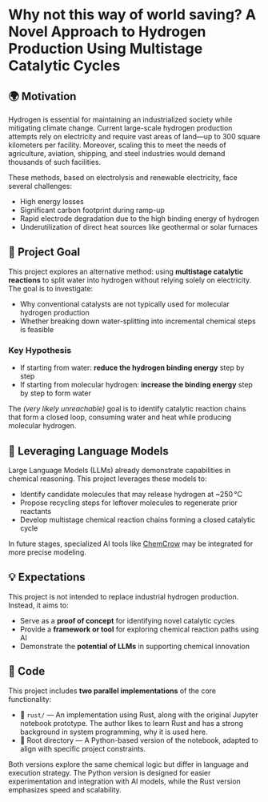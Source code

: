 # Why not this way of world saving? A Novel Approach to Hydrogen Production Using Multistage Catalytic Cycles

## 🌍 Motivation

Hydrogen is essential for maintaining an industrialized society while mitigating climate change. Current large-scale hydrogen production attempts rely on electricity and require vast areas of land—up to 300 square kilometers per facility. Moreover, scaling this to meet the needs of agriculture, aviation, shipping, and steel industries would demand thousands of such facilities.

These methods, based on electrolysis and renewable electricity, face several challenges:

- High energy losses  
- Significant carbon footprint during ramp-up  
- Rapid electrode degradation due to the high binding energy of hydrogen  
- Underutilization of direct heat sources like geothermal or solar furnaces  

## 🎯 Project Goal

This project explores an alternative method: using **multistage catalytic reactions** to split water into hydrogen without relying solely on electricity. The goal is to investigate:

- Why conventional catalysts are not typically used for molecular hydrogen production  
- Whether breaking down water-splitting into incremental chemical steps is feasible  

### Key Hypothesis

- If starting from water: **reduce the hydrogen binding energy** step by step  
- If starting from molecular hydrogen: **increase the binding energy** step by step to form water  

The *(very likely unreachable)* goal is to identify catalytic reaction chains that form a closed loop, consuming water and heat while producing molecular hydrogen.

## 🤖 Leveraging Language Models

Large Language Models (LLMs) already demonstrate capabilities in chemical reasoning. This project leverages these models to:

- Identify candidate molecules that may release hydrogen at ~250 °C  
- Propose recycling steps for leftover molecules to regenerate prior reactants  
- Develop multistage chemical reaction chains forming a closed catalytic cycle  

In future stages, specialized AI tools like [ChemCrow](https://github.com/ur-whitelab/chemcrow-public) may be integrated for more precise modeling.

## 💡 Expectations

This project is not intended to replace industrial hydrogen production. Instead, it aims to:

- Serve as a **proof of concept** for identifying novel catalytic cycles  
- Provide a **framework or tool** for exploring chemical reaction paths using AI  
- Demonstrate the **potential of LLMs** in supporting chemical innovation

## 🧪 Code

This project includes **two parallel implementations** of the core functionality:

- 🦀 `rust/` — An implementation using Rust, along with the original Jupyter notebook prototype. The author likes to learn Rust and has a strong background in system programming, why it is used here.
- 🐍 Root directory — A Python-based version of the notebook, adapted to align with specific project constraints.

Both versions explore the same chemical logic but differ in language and execution strategy. The Python version is designed for easier experimentation and integration with AI models, while the Rust version emphasizes speed and scalability.